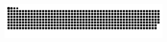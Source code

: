 <picture>
  <source media="(prefers-color-scheme: dark)" srcset="https://raw.githubusercontent.com/owenrumney/owenrumney/output/github-contribution-grid-snake-dark.svg">
  <source media="(prefers-color-scheme: light)" srcset="https://raw.githubusercontent.com/owenrumney/owenrumney/output/github-contribution-grid-snake.svg">
  <img alt="github contribution grid snake animation" src="https://raw.githubusercontent.com/owenrumney/owenrumney/output/github-contribution-grid-snake.svg">
</picture>
